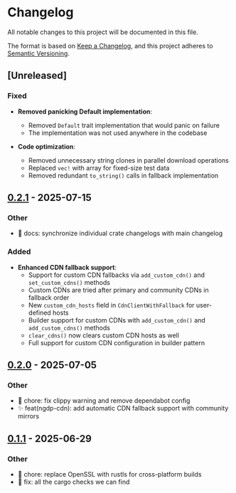 # Changelog

All notable changes to this project will be documented in this file.

The format is based on [Keep a Changelog](https://keepachangelog.com/en/1.0.0/),
and this project adheres to [Semantic Versioning](https://semver.org/spec/v2.0.0.html).

## [Unreleased]

### Fixed

- **Removed panicking Default implementation**:
  - Removed `Default` trait implementation that would panic on failure
  - The implementation was not used anywhere in the codebase

- **Code optimization**:
  - Removed unnecessary string clones in parallel download operations
  - Replaced `vec!` with array for fixed-size test data
  - Removed redundant `to_string()` calls in fallback implementation

## [0.2.1](https://github.com/wowemulation-dev/cascette-rs/compare/ngdp-cdn-v0.2.0...ngdp-cdn-v0.2.1) - 2025-07-15

### Other

- 📝 docs: synchronize individual crate changelogs with main changelog

### Added

- **Enhanced CDN fallback support**:
  - Support for custom CDN fallbacks via `add_custom_cdn()` and `set_custom_cdns()` methods
  - Custom CDNs are tried after primary and community CDNs in fallback order
  - New `custom_cdn_hosts` field in `CdnClientWithFallback` for user-defined hosts
  - Builder support for custom CDNs with `add_custom_cdn()` and `add_custom_cdns()` methods
  - `clear_cdns()` now clears custom CDN hosts as well
  - Full support for custom CDN configuration in builder pattern

## [0.2.0](https://github.com/wowemulation-dev/cascette-rs/compare/ngdp-cdn-v0.1.1...ngdp-cdn-v0.2.0) - 2025-07-05

### Other

- 🔧 chore: fix clippy warning and remove dependabot config
- ✨ feat(ngdp-cdn): add automatic CDN fallback support with community mirrors

## [0.1.1](https://github.com/wowemulation-dev/cascette-rs/compare/ngdp-cdn-v0.1.0...ngdp-cdn-v0.1.1) - 2025-06-29

### Other

- 🔧 chore: replace OpenSSL with rustls for cross-platform builds
- 🐛 fix: all the cargo checks we can find
